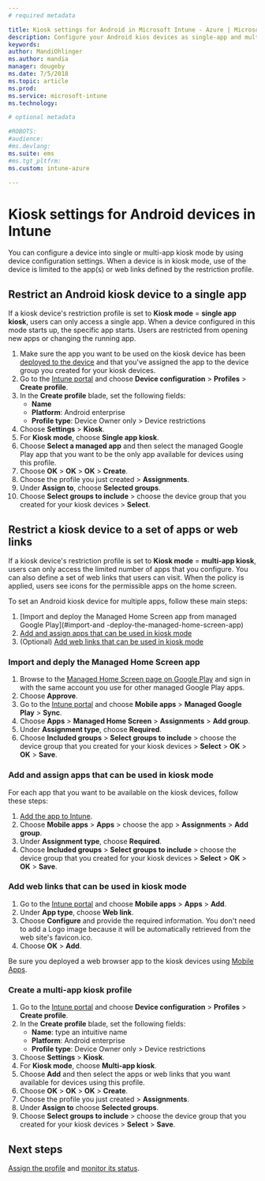 ```yaml
---
# required metadata

title: Kiosk settings for Android in Microsoft Intune - Azure | Microsoft Docs
description: Configure your Android kios devices as single-app and multi-app kiosks. 
keywords:
author: MandiOhlinger
ms.author: mandia
manager: dougeby
ms.date: 7/5/2018
ms.topic: article
ms.prod:
ms.service: microsoft-intune
ms.technology:

# optional metadata

#ROBOTS:
#audience:
#ms.devlang:
ms.suite: ems
#ms.tgt_pltfrm:
ms.custom: intune-azure

---
```


# Kiosk settings for Android devices in Intune

You can configure a device into single or multi-app kiosk mode by using device configuration settings. When a device is in kiosk mode, use of the device is limited to the app(s) or web links defined by the restriction profile. 

## Restrict an Android kiosk device to a single app

If a kiosk device's restriction profile is set to **Kiosk mode** = **single app kiosk**, users can only access a single app. When a device configured in this mode starts up, the specific app starts. Users are restricted from opening new apps or changing the running app.

1. Make sure the app you want to be used on the kiosk device has been [deployed to the device](apps-deploy.md) and that you've assigned the app to the device group you created for your kiosk devices.
2. Go to the [Intune portal](https://portal.azure.com) and choose **Device configuration** > **Profiles** > **Create profile**.
3. In the **Create profile** blade, set the following fields:
     - **Name**
     - **Platform**: Android enterprise
     - **Profile type**: Device Owner only > Device restrictions
4. Choose **Settings** > **Kiosk**.
5. For **Kiosk mode**, choose **Single app kiosk**.
6. Choose **Select a managed app** and then select the managed Google Play app that you want to be the only app available for devices using this profile.
7. Choose **OK** > **OK** > **OK** > **Create**.
8. Choose the profile you just created > **Assignments**.
9. Under **Assign to**, choose **Selected groups**.
10. Choose **Select groups to include** > choose the device group that you created for your kiosk devices > **Select**.

## Restrict a kiosk device to a set of apps or web links

If a kiosk device's restriction profile is set to **Kiosk mode** = **multi-app kiosk**, users can only access the limited number of apps that you configure. You can also define a set of web links that users can visit. When the policy is applied, users see icons for the permissible apps on the home screen.

To set an Android kiosk device for multiple apps, follow these main steps:

1. [Import and deploy the Managed Home Screen app from managed Google Play](#import-and -deploy-the-managed-home-screen-app)
2. [Add and assign apps that can be used in kiosk mode](#add-and-assign-apps-that-can-be-used-in-kiosk-mode)
3. (Optional) [Add web links that can be used in kiosk mode](#add-web-links-that-can-be-used-in-kiosk-mode)

### Import and deply the Managed Home Screen app

1. Browse to the [Managed Home Screen page on Google Play](https://play.google.com/work/apps/details?id=com.microsoft.launcher.enterprise) and sign in with the same account you use for other managed Google Play apps.
2. Choose **Approve**.
3. Go to the [Intune portal](https://portal.azure.com) and choose **Mobile apps** > **Managed Google Play** > **Sync**.
4. Choose **Apps** > **Managed Home Screen** > **Assignments** > **Add group**.
5. Under **Assignment type**, choose **Required**.
6. Choose **Included groups** > **Select groups to include** > choose the device group that you created for your kiosk devices > **Select** > **OK** > **OK** > **Save**.

### Add and assign apps that can be used in kiosk mode

For each app that you want to be available on the kiosk devices, follow these steps:

1. [Add the app to Intune](store-apps-android.md).
2. Choose **Mobile apps** > **Apps** > choose the app > **Assignments** > **Add group**.
3. Under **Assignment type**, choose **Required**.
4. Choose **Included groups** > **Select groups to include** > choose the device group that you created for your kiosk devices > **Select** > **OK** > **OK** > **Save**.

### Add web links that can be used in kiosk mode

1. Go to the [Intune portal](https://portal.azure.com) and choose **Mobile apps** > **Apps** > **Add**.
2. Under **App type**, choose **Web link**.
3. Choose **Configure** and provide the required information. You don't need to add a Logo image because it will be automatically retrieved from the web site's favicon.ico.
4. Choose **OK** > **Add**.

Be sure you deployed a web browser app to the kiosk devices using [Mobile Apps](apps-add.md).

### Create a multi-app kiosk profile

1. Go to the [Intune portal](https://portal.azure.com) and choose **Device configuration** > **Profiles** > **Create profile**.
3. In the **Create profile** blade, set the following fields:
     - **Name**: type an intuitive name
     - **Platform**: Android enterprise
     - **Profile type**: Device Owner only > Device restrictions
4. Choose **Settings** > **Kiosk**.
5. For **Kiosk mode**, choose **Multi-app kiosk**.
6. Choose **Add** and then select the apps or web links that you want available for devices using this profile.
7. Choose **OK** > **OK** > **OK** > **Create**.
8. Choose the profile you just created > **Assignments**.
9. Under **Assign to** choose **Selected groups**.
10. Choose **Select groups to include** > choose the device group that you created for your kiosk devices > **Select** > **Save**.

## Next steps
[Assign the profile](device-profile-assign.md) and [monitor its status](device-profile-monitor.md).
